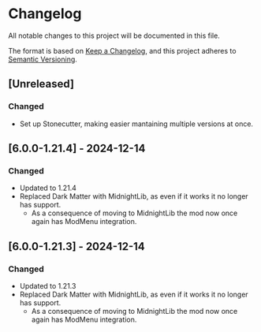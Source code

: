 # Changelog

All notable changes to this project will be documented in this file.

The format is based on [Keep a Changelog](https://keepachangelog.com/en/1.1.0/),
and this project adheres to [Semantic Versioning](https://semver.org/spec/v2.0.0.html).

## [Unreleased]

### Changed
- Set up Stonecutter, making easier mantaining multiple versions at once.

## [6.0.0-1.21.4] - 2024-12-14

### Changed

- Updated to 1.21.4
- Replaced Dark Matter with MidnightLib, as even if it works it no longer has support.
  - As a consequence of moving to MidnightLib the mod now once again has ModMenu integration.

## [6.0.0-1.21.3] - 2024-12-14

### Changed

- Updated to 1.21.3
- Replaced Dark Matter with MidnightLib, as even if it works it no longer has support.
  - As a consequence of moving to MidnightLib the mod now once again has ModMenu integration.